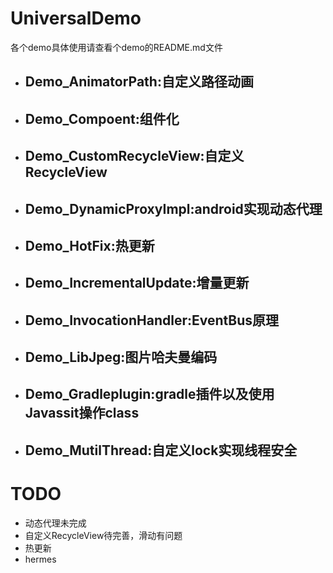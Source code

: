 # UniversalDemo

各个demo具体使用请查看个demo的README.md文件

- ## Demo_AnimatorPath:自定义路径动画
- ## Demo_Compoent:组件化
- ## Demo_CustomRecycleView:自定义RecycleView
- ## Demo_DynamicProxyImpl:android实现动态代理
- ## Demo_HotFix:热更新
- ## Demo_IncrementalUpdate:增量更新
- ## Demo_InvocationHandler:EventBus原理
- ## Demo_LibJpeg:图片哈夫曼编码
- ## Demo_Gradleplugin:gradle插件以及使用Javassit操作class
- ## Demo_MutilThread:自定义lock实现线程安全


# TODO
- 动态代理未完成
- 自定义RecycleView待完善，滑动有问题
- 热更新
- hermes